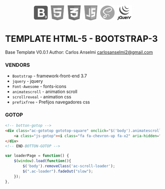 <p align="center">
<img src="https://github.com/Alzheimer10/base-template/blob/master/img/icon-vendor/BOOTSTRAP.png?raw=true" width="10%">
<img src="https://github.com/Alzheimer10/base-template/blob/master/img/icon-vendor/HTML.png?raw=true" width="10%">
<img src="https://github.com/Alzheimer10/base-template/blob/master/img/icon-vendor/CSS3.png?raw=true" width="10%">
<img src="https://github.com/Alzheimer10/base-template/blob/master/img/icon-vendor/JS.png?raw=true" width="10%">
<img src="https://github.com/Alzheimer10/base-template/blob/master/img/icon-vendor/SASS.png?raw=true" width="10%">
<img src="https://github.com/Alzheimer10/base-template/blob/master/img/icon-vendor/JQUERY.png?raw=true" width="10%">
</p>

# TEMPLATE HTML-5 - BOOTSTRAP-3
Base Template V0.0.1
Author: Carlos Anselmi carlosanselmi2@gmail.com

### VENDORS
* `Bootstrap`		-	framework-front-end 3.7
* `jquery`			-	jquery
* `Font-Awesome`	-	fonts-icons
* `animatescroll`	-	animation scroll
* `scrollreveal`	-	animation css
* `prefixfree`		-	Prefijos navegadores css

### GOTOP
```html
<!-- botton-gotop -->
<div class="ac-gototop gototop-square" onclick="$('body').animatescroll({scrollSpeed:1000});">
	<a class="js-gotop"><i class="fa fa-chevron-up fa-x2" aria-hidden="true"></i></a>
</div>
<!-- END-BOTTON-GOTOP -->
```

```javascript
var loaderPage = function() {
	$(window).load(function(){
		$('body').removeClass('ac-scroll-loader');
		$(".ac-loader").fadeOut("slow");
	});
},
```
